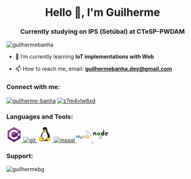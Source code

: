 <h1 align="center">Hello 👋, I'm Guilherme</h1>
<h3 align="center">Currently studying on IPS (Setúbal) at CTeSP-PWDAM</h3>

<p align="left"> <img src="https://komarev.com/ghpvc/?username=guilhermebanha&label=Profile%20views&color=0e75b6&style=flat" alt="guilhermebanha" /> </p>

- 🌱 I’m currently learning **IoT implementations with Web**

- 📫 How to reach me, email: **guilhermebanha.dev@gmail.com**

<h3 align="left">Connect with me:</h3>
<p align="left">
<a href="https://linkedin.com/in/guilherme-banha" target="blank"><img align="center" src="https://raw.githubusercontent.com/rahuldkjain/github-profile-readme-generator/master/src/images/icons/Social/linked-in-alt.svg" alt="guilherme-banha" height="30" width="40" /></a>
<a href="https://www.leetcode.com/z7m4vlw6xd" target="blank"><img align="center" src="https://raw.githubusercontent.com/rahuldkjain/github-profile-readme-generator/master/src/images/icons/Social/leet-code.svg" alt="z7m4vlw6xd" height="30" width="40" /></a>
</p>

<h3 align="left">Languages and Tools:</h3>
<p align="left"> <a href="https://www.w3schools.com/cs/" target="_blank" rel="noreferrer"> <img src="https://raw.githubusercontent.com/devicons/devicon/master/icons/csharp/csharp-original.svg" alt="csharp" width="40" height="40"/> </a> <a href="https://git-scm.com/" target="_blank" rel="noreferrer"> <img src="https://www.vectorlogo.zone/logos/git-scm/git-scm-icon.svg" alt="git" width="40" height="40"/> </a> <a href="https://www.linux.org/" target="_blank" rel="noreferrer"> <img src="https://raw.githubusercontent.com/devicons/devicon/master/icons/linux/linux-original.svg" alt="linux" width="40" height="40"/> </a> <a href="https://www.microsoft.com/en-us/sql-server" target="_blank" rel="noreferrer"> <img src="https://www.svgrepo.com/show/303229/microsoft-sql-server-logo.svg" alt="mssql" width="40" height="40"/> </a> <a href="https://www.mysql.com/" target="_blank" rel="noreferrer"> <img src="https://raw.githubusercontent.com/devicons/devicon/master/icons/mysql/mysql-original-wordmark.svg" alt="mysql" width="40" height="40"/> </a> <a href="https://nodejs.org" target="_blank" rel="noreferrer"> <img src="https://raw.githubusercontent.com/devicons/devicon/master/icons/nodejs/nodejs-original-wordmark.svg" alt="nodejs" width="40" height="40"/> </a> </p>

<h3 align="left">Support:</h3>
<p><a href="https://www.buymeacoffee.com/guilhermebg"> <img align="left" src="https://cdn.buymeacoffee.com/buttons/v2/default-yellow.png" height="50" width="210" alt="guilhermebg" /></a></p><br><br>

<!-- <p><img align="left" src="https://github-readme-stats.vercel.app/api/top-langs?username=guilhermebanha&show_icons=true&theme=tokyonight&locale=en&layout=compact" alt="guilhermebanha" /></p> -->
